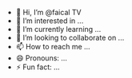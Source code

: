 - 👋 Hi, I’m @faical TV
- 👀 I’m interested in ...
- 🌱 I’m currently learning ...
- 💞️ I’m looking to collaborate on ...
- 📫 How to reach me ...
- 😄 Pronouns: ...
- ⚡ Fun fact: ...

<!---
faicaldr/FAICAL TV is a ✨ special ✨ repository because its `README.md` (this file) appears on your GitHub profile.
You can click the Preview link to take a look at your changes.
--->
